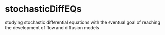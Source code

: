 # stochasticDiffEQs
studying stochastic differential equations with the eventual goal of reaching the development of flow and diffusion models
